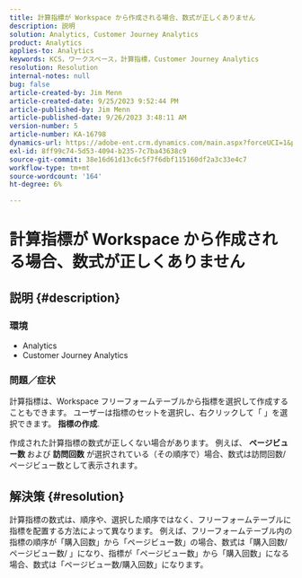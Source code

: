 ```yaml
---
title: 計算指標が Workspace から作成される場合、数式が正しくありません
description: 説明
solution: Analytics, Customer Journey Analytics
product: Analytics
applies-to: Analytics
keywords: KCS，ワークスペース，計算指標，Customer Journey Analytics
resolution: Resolution
internal-notes: null
bug: false
article-created-by: Jim Menn
article-created-date: 9/25/2023 9:52:44 PM
article-published-by: Jim Menn
article-published-date: 9/26/2023 3:48:11 AM
version-number: 5
article-number: KA-16798
dynamics-url: https://adobe-ent.crm.dynamics.com/main.aspx?forceUCI=1&pagetype=entityrecord&etn=knowledgearticle&id=15729ad8-ed5b-ee11-be6f-6045bd006268
exl-id: 8ff99c74-5d53-4094-b235-7c7ba43638c9
source-git-commit: 38e16d61d13c6c5f7f6dbf115160df2a3c33e4c7
workflow-type: tm+mt
source-wordcount: '164'
ht-degree: 6%

---
```


# 計算指標が Workspace から作成される場合、数式が正しくありません

## 説明 {#description}


### <b>環境</b>

- Analytics
- Customer Journey Analytics


### <b>問題／症状</b>

計算指標は、Workspace フリーフォームテーブルから指標を選択して作成することもできます。 ユーザーは指標のセットを選択し、右クリックして「 」を選択できます。 <b>指標の作成</b>.

作成された計算指標の数式が正しくない場合があります。 例えば、 <b>ページビュー数 </b>および <b>訪問回数</b> が選択されている（その順序で）場合、数式は訪問回数/ページビュー数として表示されます。


## 解決策 {#resolution}


計算指標の数式は、順序や、選択した順序ではなく、フリーフォームテーブルに指標を配置する方法によって異なります。 例えば、フリーフォームテーブル内の指標の順序が「購入回数」から「ページビュー数」の場合、数式は「購入回数/ページビュー数/ 」になり、指標が「ページビュー数」から「購入回数」になる場合、数式は「ページビュー数/購入回数」になります。
